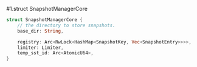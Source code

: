 #1.struct SnapshotManagerCore

```rust
struct SnapshotManagerCore {
    // the directory to store snapshots.
    base_dir: String,

    registry: Arc<RwLock<HashMap<SnapshotKey, Vec<SnapshotEntry>>>>,
    limiter: Limiter,
    temp_sst_id: Arc<AtomicU64>,
}

```